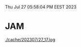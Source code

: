 Thu Jul 27 05:58:04 PM EEST 2023
# JAM
<a href='./cache/202307/27_17.log'>./cache/202307/27_17.log</a>
